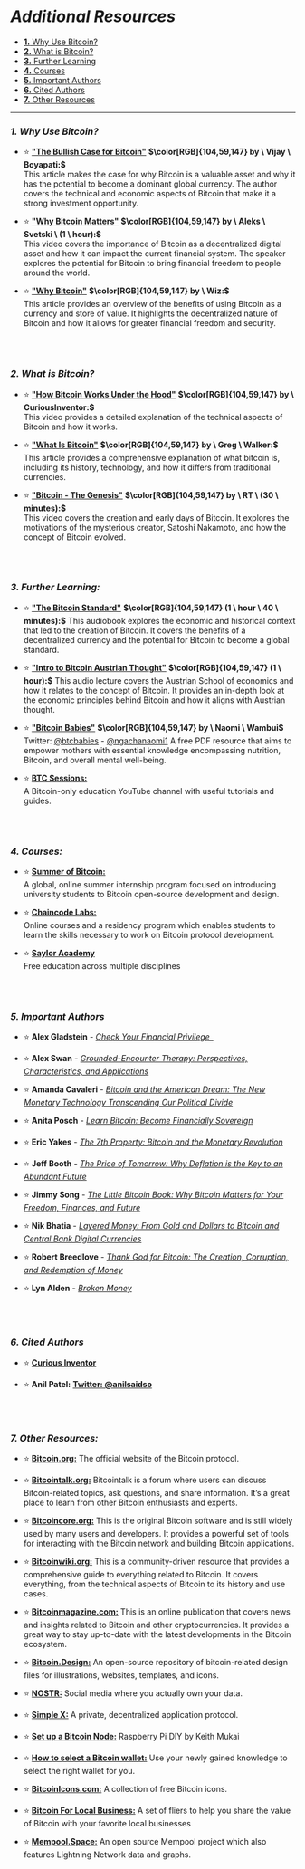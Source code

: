 # _Additional Resources_
<!-- Taken from https://bitcoin-intro.com/ -->

- [**1.** Why Use Bitcoin?](https://github.com/MyFirstBitcoin/Bitcoin-Diploma-2024/blob/main/Web%20View/23.Additional-Resources.md#1-why-use-bitcoin)    
- [**2.** What is Bitcoin?](https://github.com/MyFirstBitcoin/Bitcoin-Diploma-2024/blob/main/Web%20View/23.Additional-Resources.md#2-what-is-bitcoin)    
- [**3.** Further Learning](https://github.com/MyFirstBitcoin/Bitcoin-Diploma-2024/blob/main/Web%20View/23.Additional-Resources.md#3-further-learning)    
- [**4.** Courses](https://github.com/MyFirstBitcoin/Bitcoin-Diploma-2024/blob/main/Web%20View/23.Additional-Resources.md#4-courses)    
- [**5.** Important Authors](https://github.com/MyFirstBitcoin/Bitcoin-Diploma-2024/blob/main/Web%20View/23.Additional-Resources.md#5-important-authors)
- [**6.** Cited Authors](https://github.com/MyFirstBitcoin/Bitcoin-Diploma-2024/blob/main/Web%20View/23.Additional-Resources.md#6-cited-authors)    
- [**7.** Other Resources](https://github.com/MyFirstBitcoin/Bitcoin-Diploma-2024/blob/main/Web%20View/23.Additional-Resources.md#7-other-resources)    


______________________________________________________________________________________________

### _1. Why Use Bitcoin?_ 

- ⭐ **["The Bullish Case for Bitcoin"](https://vijayboyapati.medium.com/the-bullish-case-for-bitcoin-6ecc8bdecc1)** **$\color[RGB]{104,59,147} by \ Vijay \ Boyapati:$**    
   This article makes the case for why Bitcoin is a valuable asset and why it has the potential to become a dominant global currency. The author covers the technical and economic aspects of Bitcoin that make it a strong investment opportunity.

- ⭐ **["Why Bitcoin Matters"](https://hackernoon.com/why-bitcoin-matters-c8bf733b9fad)** **$\color[RGB]{104,59,147} by \ Aleks \ Svetski \ (1 \ hour):$**    
   This video covers the importance of Bitcoin as a decentralized digital asset and how it can impact the current financial system. The speaker explores the potential for Bitcoin to bring financial freedom to people around the world.
<!-- Video is not avaible anymore, but article is. -->    

- ⭐ **["Why Bitcoin"](https://medium.com/@wiz/why-bitcoin-359ada12629e)** **$\color[RGB]{104,59,147} by \ Wiz:$**    
   This article provides an overview of the benefits of using Bitcoin as a currency and store of value. It highlights the decentralized nature of Bitcoin and how it allows for greater financial freedom and security.

<br/>
<br/>

### _2. What is Bitcoin?_ 

- ⭐ **["How Bitcoin Works Under the Hood"](https://www.youtube.com/watch?v=Lx9zgZCMqXE)**  **$\color[RGB]{104,59,147} by \ CuriousInventor:$**    
   This video provides a detailed explanation of the technical aspects of Bitcoin and how it works.

- ⭐ **["What Is Bitcoin"](https://bitcoin-only.com/what-is-bitcoin)** **$\color[RGB]{104,59,147} by \ Greg \ Walker:$**    
   This article provides a comprehensive explanation of what bitcoin is, including its history, technology, and how it differs from traditional currencies.

- ⭐ **["Bitcoin - The Genesis"](https://www.rt.com/shows/to-the-moon/457141-bitcoin-digital-currencies-revolution/video/5cbc2abbdda4c844198b4657/)** **$\color[RGB]{104,59,147} by \ RT \ (30 \ minutes):$**    
   This video covers the creation and early days of Bitcoin. It explores the motivations of the mysterious creator, Satoshi Nakamoto, and how the concept of Bitcoin evolved.

<br/>
<br/>

### _3. Further Learning:_ 

- ⭐ **["The Bitcoin Standard"](https://youtu.be/Zbm772vF-5M?t=308)** **$\color[RGB]{104,59,147} (1 \ hour \ 40 \ minutes):$**
   This audiobook explores the economic and historical context that led to the creation of Bitcoin. It covers the benefits of a decentralized currency and the potential for Bitcoin to become a global standard.

- ⭐ **["Intro to Bitcoin Austrian Thought"](https://www.youtube-nocookie.com/embed/OrMHQhDKhrU)** **$\color[RGB]{104,59,147} (1 \ hour):$**
   This audio lecture covers the Austrian School of economics and how it relates to the concept of Bitcoin. It provides an in-depth look at the economic principles behind Bitcoin and how it aligns with Austrian thought.

- ⭐ **["Bitcoin Babies"](https://bitcoinbabies.com/)** **$\color[RGB]{104,59,147} by \ Naomi \ Wambui$**    
   Twitter: [@btcbabies](https://twitter.com/BtcBabies) - [@ngachanaomi1](https://twitter.com/ngachanaomi1) A free PDF resource that aims to empower mothers with essential knowledge encompassing nutrition, Bitcoin, and overall mental well-being.

- ⭐ **[BTC Sessions:](https://www.youtube.com/@BTCSessions)**    
   A Bitcoin-only education YouTube channel with useful tutorials and guides.

<br/>
<br/>

### _4. Courses:_ 

- ⭐ **[Summer of Bitcoin:](https://www.summerofbitcoin.org/)**    
   A global, online summer internship program focused on introducing university students to Bitcoin open-source development and design.

- ⭐ **[Chaincode Labs:](https://learning.chaincode.com/#FOSS)**    
   Online courses and a residency program which enables students to learn the skills necessary to work on Bitcoin protocol development.
 
- ⭐ **[Saylor Academy](https://www.saylor.org/)**    
   Free education across multiple disciplines

<br/>
<br/>

### _5. Important Authors_ 

- ⭐ **Alex Gladstein** - _[Check Your Financial Privilege_](https://www.amazon.com/Check-Your-Financial-Privilege-Gladstein/dp/B09V2NM9VJ/)_

- ⭐ **Alex Swan** - _[Grounded-Encounter Therapy: Perspectives, Characteristics, and Applications](https://www.amazon.com/Grounded-Encounter-Therapy-Perspectives-Characteristics-Applications/dp/1490714596/)_

- ⭐ **Amanda Cavaleri** - _[Bitcoin and the American Dream: The New Monetary Technology Transcending Our Political Divide](https://www.amazon.com/Bitcoin-American-Dream-Technology-Transcending/dp/B09P7RL79Z/)_    
    
- ⭐ **Anita Posch** - _[Learn Bitcoin: Become Financially Sovereign](https://www.amazon.com/earn-Bitcoin-Become-Financially-Sovereign/dp/3950504370/)_

- ⭐ **Eric Yakes** - _[The 7th Property: Bitcoin and the Monetary Revolution](https://www.amazon.com/7th-Property-Bitcoin-Monetary-Revolution/dp/0578902621/)_

- ⭐ **Jeff Booth** - _[The Price of Tomorrow: Why Deflation is the Key to an Abundant Future](https://www.amazon.com/Price-Tomorrow-Deflation-Abundant-Future/dp/1999257405/)_

- ⭐ **Jimmy Song** - _[The Little Bitcoin Book: Why Bitcoin Matters for Your Freedom, Finances, and Future](https://www.amazon.com/Little-Bitcoin-Book-Matters-Finances/dp/1641990503/)_

- ⭐ **Nik Bhatia** - _[Layered Money: From Gold and Dollars to Bitcoin and Central Bank Digital Currencies](https://www.amazon.com/Layered-Money-Dollars-Bitcoin-Currencies/dp/1736110527/)_

- ⭐ **Robert Breedlove** -  _[Thank God for Bitcoin: The Creation, Corruption, and Redemption of Money](https://www.amazon.com/Thank-God-Bitcoin-Corruption-Redemption/dp/1641991216/)_        

- ⭐ **Lyn Alden** - _[Broken Money](https://www.amazon.com/Broken-Money-Financial-System-Failing/dp/B0CNS7NQLD/)_        

<br/>
<br/>

### _6. Cited Authors_ 

- ⭐ **[Curious Inventor](https://www.youtube.com/@CuriousInventor)**

- ⭐ **Anil Patel:**
   **[Twitter: @anilsaidso](https://twitter.com/anilsaidso)**

<br/>
<br/>

### _7. Other Resources:_ 

- ⭐ **[Bitcoin.org:](https://bitcoin.org/en/)** The official website of the Bitcoin protocol.

- ⭐ **[Bitcointalk.org:](https://bitcointalk.org/index.php)** Bitcointalk is a forum where users can discuss Bitcoin-related topics, ask questions, and share information. It’s a great place to learn from other Bitcoin enthusiasts and experts.

- ⭐ **[Bitcoincore.org:](https://bitcoincore.org/)** This is the original Bitcoin software and is still widely used by many users and developers. It provides a powerful set of tools for interacting with the Bitcoin network and building Bitcoin applications.

- ⭐ **[Bitcoinwiki.org:](https://bitcoinwiki.org/)** This is a community-driven resource that provides a comprehensive guide to everything related to Bitcoin. It covers everything, from the technical aspects of Bitcoin to its history and use cases.

- ⭐ **[Bitcoinmagazine.com:](https://bitcoinmagazine.com/)** This is an online publication that covers news and insights related to Bitcoin and other cryptocurrencies. It provides a great way to stay up-to-date with the latest developments in the Bitcoin ecosystem.

- ⭐ **[Bitcoin.Design:](https://bitcoin.design/)** An open-source repository of bitcoin-related design files for illustrations, websites, templates, and icons.

- ⭐ **[NOSTR:](https://nostr.com/)** Social media where you actually own your data.

- ⭐ **[Simple X:](https://simplex.chat/)** A private, decentralized application protocol.

- ⭐ **[Set up a Bitcoin Node:](https://github.com/kdmukai/raspi4_bitcoin_node_tutorial?tab=readme-ov-file)** Raspberry Pi DIY by Keith Mukai

- ⭐ **[How to select a Bitcoin wallet:](https://bitcoin.org/en/choose-your-wallet)** Use your newly gained knowledge to select the right wallet for you.

- ⭐ **[BitcoinIcons.com:](https://bitcoinicons.com/)** A collection of free Bitcoin icons.

- ⭐ **[Bitcoin For Local Business:](https://bitcoinforlocalbusiness.com/)** A set of fliers to help you share the value of Bitcoin with your favorite local businesses

- ⭐ **[Mempool.Space:](https://mempool.space/)** An open source Mempool project which also features Lightning Network data and graphs.
